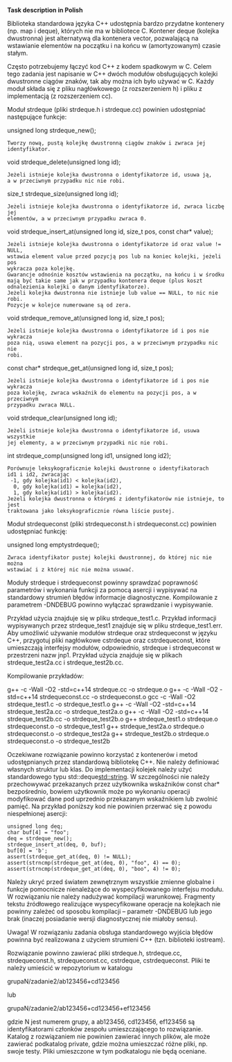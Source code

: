 
**Task description in Polish**

Biblioteka standardowa języka C++ udostępnia bardzo przydatne kontenery (np.
map i deque), których nie ma w bibliotece C. Kontener deque (kolejka
dwustronna) jest alternatywą dla kontenera vector, pozwalającą na wstawianie
elementów na początku i na końcu w (amortyzowanym) czasie stałym.

Często potrzebujemy łączyć kod C++ z kodem spadkowym w C. Celem tego zadania
jest napisanie w C++ dwóch modułów obsługujących kolejki dwustronne ciągów
znaków, tak aby można ich było używać w C. Każdy moduł składa się z pliku
nagłówkowego (z rozszerzeniem h) i pliku z implementacją (z rozszerzeniem cc).

Moduł strdeque (pliki strdeque.h i strdeque.cc) powinien udostępniać
następujące funkcje:

unsigned long strdeque_new();

    Tworzy nową, pustą kolejkę dwustronną ciągów znaków i zwraca jej
    identyfikator.

void strdeque_delete(unsigned long id);

    Jeżeli istnieje kolejka dwustronna o identyfikatorze id, usuwa ją,
    a w przeciwnym przypadku nic nie robi.

size_t strdeque_size(unsigned long id);

    Jeżeli istnieje kolejka dwustronna o identyfikatorze id, zwraca liczbę jej
    elementów, a w przeciwnym przypadku zwraca 0.

void strdeque_insert_at(unsigned long id, size_t pos, const char* value);

    Jeżeli istnieje kolejka dwustronna o identyfikatorze id oraz value != NULL,
    wstawia element value przed pozycją pos lub na koniec kolejki, jeżeli pos
    wykracza poza kolejkę.
    Gwarancje odnośnie kosztów wstawienia na początku, na końcu i w środku
    mają być takie same jak w przypadku kontenera deque (plus koszt
    odnalezienia kolejki o danym identyfikatorze).
    Jeżeli kolejka dwustronna nie istnieje lub value == NULL, to nic nie robi.
    Pozycje w kolejce numerowane są od zera.

void strdeque_remove_at(unsigned long id, size_t pos);

    Jeżeli istnieje kolejka dwustronna o identyfikatorze id i pos nie wykracza
    poza nią, usuwa element na pozycji pos, a w przeciwnym przypadku nic nie
    robi.

const char* strdeque_get_at(unsigned long id, size_t pos);

    Jeżeli istnieje kolejka dwustronna o identyfikatorze id i pos nie wykracza
    poza kolejkę, zwraca wskaźnik do elementu na pozycji pos, a w przeciwnym
    przypadku zwraca NULL.

void strdeque_clear(unsigned long id);

    Jeżeli istnieje kolejka dwustronna o identyfikatorze id, usuwa wszystkie
    jej elementy, a w przeciwnym przypadki nic nie robi.

int strdeque_comp(unsigned long id1, unsigned long id2);

    Porównuje leksykograficznie kolejki dwustronne o identyfikatorach
    id1 i id2, zwracając
     -1, gdy kolejka(id1) < kolejka(id2),
      0, gdy kolejka(id1) = kolejka(id2),
      1, gdy kolejka(id1) > kolejka(id2).
    Jeżeli kolejka dwustronna o którymś z identyfikatorów nie istnieje, to jest
    traktowana jako leksykograficznie równa liście pustej.

Moduł strdequeconst (pliki strdequeconst.h i strdequeconst.cc) powinien
udostępniać funkcję:

unsigned long emptystrdeque();

    Zwraca identyfikator pustej kolejki dwustronnej, do której nic nie można
    wstawiać i z której nic nie można usuwać.

Moduły strdeque i strdequeconst powinny sprawdzać poprawność parametrów
i wykonania funkcji za pomocą asercji i wypisywać na standardowy strumień
błędów informacje diagnostyczne. Kompilowanie z parametrem -DNDEBUG powinno
wyłączać sprawdzanie i wypisywanie.

Przykład użycia znajduje się w pliku strdeque_test1.c. Przykład informacji
wypisywanych przez strdeque_test1 znajduje się w pliku strdeque_test1.err.
Aby umożliwić używanie modułów strdeque oraz strdequeconst w języku C++,
przygotuj pliki nagłówkowe cstrdeque oraz cstrdequeconst, które umieszczają
interfejsy modułów, odpowiednio, strdeque i strdequeconst w przestrzeni nazw
jnp1. Przykład użycia znajduje się w plikach strdeque_test2a.cc
i strdeque_test2b.cc.

Kompilowanie przykładów:

g++ -c -Wall -O2 -std=c++14 strdeque.cc -o strdeque.o
g++ -c -Wall -O2 -std=c++14 strdequeconst.cc -o strdequeconst.o
gcc -c -Wall -O2 strdeque_test1.c -o strdeque_test1.o
g++ -c -Wall -O2 -std=c++14 strdeque_test2a.cc -o strdeque_test2a.o
g++ -c -Wall -O2 -std=c++14 strdeque_test2b.cc -o strdeque_test2b.o
g++ strdeque_test1.o strdeque.o strdequeconst.o -o strdeque_test1
g++ strdeque_test2a.o strdeque.o strdequeconst.o -o strdeque_test2a
g++ strdeque_test2b.o strdeque.o strdequeconst.o -o strdeque_test2b

Oczekiwane rozwiązanie powinno korzystać z kontenerów i metod udostępnianych
przez standardową bibliotekę C++. Nie należy definiować własnych struktur lub
klas. Do implementacji kolejek należy użyć standardowego typu
std::deque<std::string>. W szczególności nie należy przechowywać przekazanych
przez użytkownika wskaźników const char* bezpośrednio, bowiem użytkownik może
po wykonaniu operacji modyfikować dane pod uprzednio przekazanym wskaźnikiem
lub zwolnić pamięć. Na przykład poniższy kod nie powinien przerwać się z powodu
niespełnionej asercji:

    unsigned long deq;
    char buf[4] = "foo";
    deq = strdeque_new();
    strdeque_insert_at(deq, 0, buf);
    buf[0] = 'b';
    assert(strdeque_get_at(deq, 0) != NULL);
    assert(strncmp(strdeque_get_at(deq, 0), "foo", 4) == 0);
    assert(strncmp(strdeque_get_at(deq, 0), "boo", 4) != 0);

Należy ukryć przed światem zewnętrznym wszystkie zmienne globalne i funkcje
pomocnicze nienależące do wyspecyfikowanego interfejsu modułu.
W rozwiązaniu nie należy nadużywać kompilacji warunkowej. Fragmenty tekstu
źródłowego realizujące wyspecyfikowane operacje na kolejkach nie powinny
zależeć od sposobu kompilacji – parametr -DNDEBUG lub jego brak (inaczej
posiadanie wersji diagnostycznej nie miałoby sensu).

Uwaga! W rozwiązaniu zadania obsługa standardowego wyjścia błędów powinna być
realizowana z użyciem strumieni C++ (tzn. biblioteki iostream).

Rozwiązanie powinno zawierać pliki strdeque.h, strdeque.cc, strdequeconst.h,
strdequeconst.cc, cstrdeque, cstrdequeconst. Pliki te należy umieścić
w repozytorium w katalogu

grupaN/zadanie2/ab123456+cd123456

lub

grupaN/zadanie2/ab123456+cd123456+ef123456

gdzie N jest numerem grupy, a ab123456, cd123456, ef123456 są identyfikatorami
członków zespołu umieszczającego to rozwiązanie.
Katalog z rozwiązaniem nie powinien zawierać innych plików, ale może zawierać
podkatalog private, gdzie można umieszczać różne pliki, np. swoje testy. Pliki
umieszczone w tym podkatalogu nie będą oceniane.
